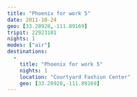 ```yaml
---
title: "Phoenix for work 5"
date: 2011-10-24
geo: [33.28928,-111.89169]
tripit: 22923101
nights: 1
modes: ["air"]
destinations:
  -
    title: "Phoenix for work 5"
    nights: 1
    location: "Courtyard Fashion Center"
    geo: [33.28928,-111.89169]
---
```



